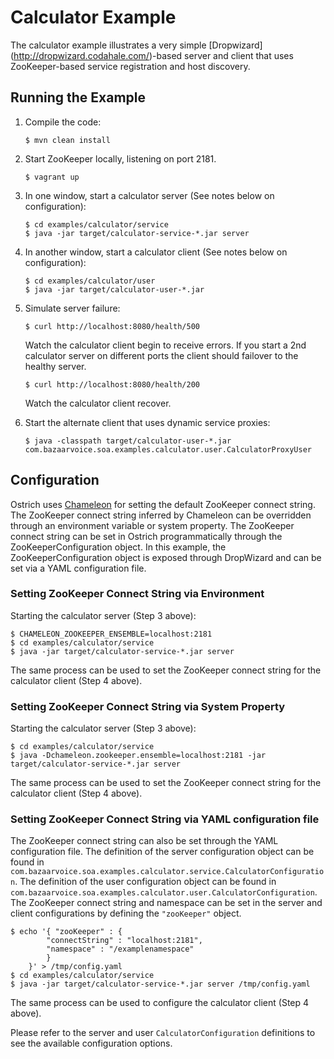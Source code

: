 Calculator Example
==================
The calculator example illustrates a very simple [Dropwizard] (http://dropwizard.codahale.com/)-based server and client
that uses ZooKeeper-based service registration and host discovery.


Running the Example
--------------------

1.  Compile the code:

        $ mvn clean install

2.  Start ZooKeeper locally, listening on port 2181.

        $ vagrant up

3.  In one window, start a calculator server (See notes below on configuration):

        $ cd examples/calculator/service
        $ java -jar target/calculator-service-*.jar server

4.  In another window, start a calculator client (See notes below on configuration):

        $ cd examples/calculator/user
        $ java -jar target/calculator-user-*.jar

5.  Simulate server failure:

        $ curl http://localhost:8080/health/500

    Watch the calculator client begin to receive errors.  If you start a 2nd calculator server on different ports
    the client should failover to the healthy server.

        $ curl http://localhost:8080/health/200

    Watch the calculator client recover.

6.  Start the alternate client that uses dynamic service proxies:

        $ java -classpath target/calculator-user-*.jar com.bazaarvoice.soa.examples.calculator.user.CalculatorProxyUser

Configuration
-------------
Ostrich uses [Chameleon](https://github.ccom/bazaarvoice/chameleon) for setting the default ZooKeeper connect string.
The ZooKeeper connect string inferred by Chameleon can be overridden through an environment variable or
system property. The ZooKeeper connect string can be set in Ostrich programmatically through the ZooKeeperConfiguration
object. In this example, the ZooKeeperConfiguration object is exposed through DropWizard and can be set via a YAML
configuration file.

### Setting ZooKeeper Connect String via Environment
Starting the calculator server (Step 3 above):

	$ CHAMELEON_ZOOKEEPER_ENSEMBLE=localhost:2181
	$ cd examples/calculator/service
	$ java -jar target/calculator-service-*.jar server
	
The same process can be used to set the ZooKeeper connect string for the calculator client (Step 4 above).

### Setting ZooKeeper Connect String via System Property
Starting the calculator server (Step 3 above):

	$ cd examples/calculator/service
	$ java -Dchameleon.zookeeper.ensemble=localhost:2181 -jar target/calculator-service-*.jar server
	
The same process can be used to set the ZooKeeper connect string for the calculator client (Step 4 above).

### Setting ZooKeeper Connect String via YAML configuration file
The ZooKeeper connect string can also be set through the YAML configuration file. The definition of the server
configuration object can be found in `com.bazaarvoice.soa.examples.calculator.service.CalculatorConfiguration`. The
definition of the user configuration object can be found in
`com.bazaarvoice.soa.examples.calculator.user.CalculatorConfiguration`. The ZooKeeper connect string and namespace can
be set in the server and client configurations by defining the `"zooKeeper"` object.

    $ echo '{ "zooKeeper" : {
            "connectString" : "localhost:2181",
            "namespace" : "/examplenamespace"
            }
        }' > /tmp/config.yaml
    $ cd examples/calculator/service
    $ java -jar target/calculator-service-*.jar server /tmp/config.yaml

The same process can be used to configure the calculator client (Step 4 above).

Please refer to the server and user `CalculatorConfiguration` definitions to see the available configuration options.